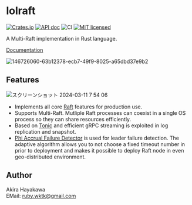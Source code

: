 # lolraft

[![Crates.io](https://img.shields.io/crates/v/lolraft.svg)](https://crates.io/crates/lolraft)
[![API doc](https://docs.rs/lolraft/badge.svg)](https://docs.rs/lolraft)
![CI](https://github.com/akiradeveloper/lolraft/workflows/CI/badge.svg)
[![MIT licensed](https://img.shields.io/badge/license-MIT-blue.svg)](https://github.com/akiradeveloper/lolraft/blob/master/LICENSE)

A Multi-Raft implementation in Rust language.

[Documentation](https://akiradeveloper.github.io/lolraft/)

![146726060-63b12378-ecb7-49f9-8025-a65dbd37e9b2](https://github.com/akiradeveloper/lolraft/assets/785824/12a016fe-35a0-4d12-8ffa-955ef61b25b9)

## Features

![スクリーンショット 2024-03-11 7 54 06](https://github.com/akiradeveloper/lolraft/assets/785824/ea538adc-54a1-4a86-9712-1cd98da00958)

- Implements all core [Raft](https://raft.github.io/) features for production use.
- Supports Multi-Raft. Mutliple Raft processes can coexist in a single OS process so they can share resources efficiently.
- Based on [Tonic](https://github.com/hyperium/tonic) and efficient gRPC streaming is exploited in log replication and snapshot.
- [Phi Accrual Failure Detector](https://github.com/akiradeveloper/phi-detector) is used for leader failure detection. The adaptive algorithm allows you to not choose a fixed timeout number in prior to deployment and makes it possible to deploy Raft node in even geo-distributed environment.

## Author

Akira Hayakawa  
EMail: ruby.wktk@gmail.com
